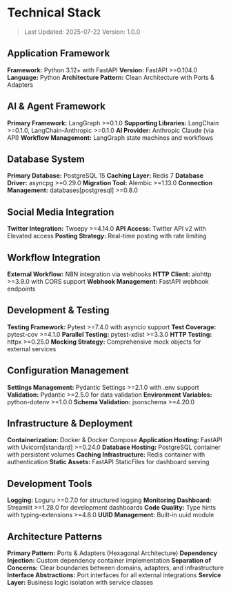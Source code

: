 # Technical Stack

> Last Updated: 2025-07-22
> Version: 1.0.0

## Application Framework
**Framework:** Python 3.12+ with FastAPI
**Version:** FastAPI >=0.104.0
**Language:** Python
**Architecture Pattern:** Clean Architecture with Ports & Adapters

## AI & Agent Framework
**Primary Framework:** LangGraph >=0.1.0
**Supporting Libraries:** LangChain >=0.1.0, LangChain-Anthropic >=0.1.0
**AI Provider:** Anthropic Claude (via API)
**Workflow Management:** LangGraph state machines and workflows

## Database System
**Primary Database:** PostgreSQL 15
**Caching Layer:** Redis 7
**Database Driver:** asyncpg >=0.29.0
**Migration Tool:** Alembic >=1.13.0
**Connection Management:** databases[postgresql] >=0.8.0

## Social Media Integration
**Twitter Integration:** Tweepy >=4.14.0
**API Access:** Twitter API v2 with Elevated access
**Posting Strategy:** Real-time posting with rate limiting

## Workflow Integration
**External Workflow:** N8N integration via webhooks
**HTTP Client:** aiohttp >=3.9.0 with CORS support
**Webhook Management:** FastAPI webhook endpoints

## Development & Testing
**Testing Framework:** Pytest >=7.4.0 with asyncio support
**Test Coverage:** pytest-cov >=4.1.0
**Parallel Testing:** pytest-xdist >=3.3.0
**HTTP Testing:** httpx >=0.25.0
**Mocking Strategy:** Comprehensive mock objects for external services

## Configuration Management
**Settings Management:** Pydantic Settings >=2.1.0 with .env support
**Validation:** Pydantic >=2.5.0 for data validation
**Environment Variables:** python-dotenv >=1.0.0
**Schema Validation:** jsonschema >=4.20.0

## Infrastructure & Deployment
**Containerization:** Docker & Docker Compose
**Application Hosting:** FastAPI with Uvicorn[standard] >=0.24.0
**Database Hosting:** PostgreSQL container with persistent volumes
**Caching Infrastructure:** Redis container with authentication
**Static Assets:** FastAPI StaticFiles for dashboard serving

## Development Tools
**Logging:** Loguru >=0.7.0 for structured logging
**Monitoring Dashboard:** Streamlit >=1.28.0 for development dashboards
**Code Quality:** Type hints with typing-extensions >=4.8.0
**UUID Management:** Built-in uuid module

## Architecture Patterns
**Primary Pattern:** Ports & Adapters (Hexagonal Architecture)
**Dependency Injection:** Custom dependency container implementation
**Separation of Concerns:** Clear boundaries between domains, adapters, and infrastructure
**Interface Abstractions:** Port interfaces for all external integrations
**Service Layer:** Business logic isolation with service classes